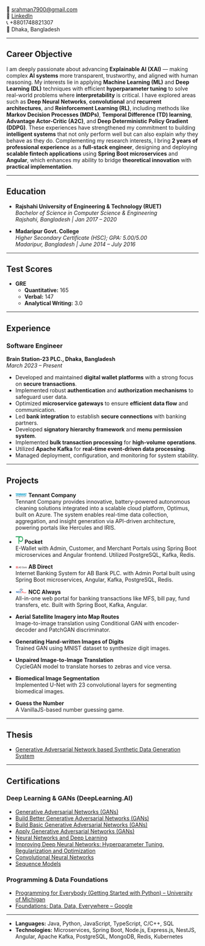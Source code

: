 
📧 [srahman7900@gmail.com](mailto:srahman7900@gmail.com)  
🔗 [LinkedIn](https://www.linkedin.com/in/shohanoor-rahman/)  
📞 +8801748821307  
📍 Dhaka, Bangladesh  

---

##  Career Objective

I am deeply passionate about advancing **Explainable AI (XAI)** — making complex **AI systems** more transparent, trustworthy, and aligned with human reasoning. My interests lie in applying **Machine Learning (ML)** and **Deep Learning (DL)** techniques with efficient **hyperparameter tuning** to solve real-world problems where **interpretability** is critical. I have explored areas such as **Deep Neural Networks**, **convolutional** and **recurrent architectures**, and **Reinforcement Learning (RL)**, including methods like **Markov Decision Processes (MDPs)**, **Temporal Difference (TD) learning**, **Advantage Actor-Critic (A2C)**, and **Deep Deterministic Policy Gradient (DDPG)**. These experiences have strengthened my commitment to building **intelligent systems** that not only perform well but can also explain *why* they behave as they do. Complementing my research interests, I bring **2 years of professional experience** as a **full-stack engineer**, designing and deploying **scalable fintech applications** using **Spring Boot microservices** and **Angular**, which enhances my ability to bridge **theoretical innovation** with **practical implementation**.

---

##  Education

- **Rajshahi University of Engineering & Technology (RUET)**  
  *Bachelor of Science in Computer Science & Engineering*  
  *Rajshahi, Bangladesh | Jan 2017 – 2020*

- **Madaripur Govt. College**  
  *Higher Secondary Certificate (HSC); GPA: 5.00/5.00*  
  *Madaripur, Bangladesh | June 2014 – July 2016*

---

##  Test Scores

- **GRE**  
  - **Quantitative:** 165  
  - **Verbal:** 147  
  - **Analytical Writing:** 3.0
    
---

##  Experience

### Software Engineer  
**Brain Station-23 PLC., Dhaka, Bangladesh**  
*March 2023 – Present*

- Developed and maintained **digital wallet platforms** with a strong focus on **secure transactions**.
- Implemented robust **authentication** and **authorization mechanisms** to safeguard user data.
- Optimized **microservice gateways** to ensure **efficient data flow** and communication.
- Led **bank integration** to establish **secure connections** with banking partners.
- Developed **signatory hierarchy framework** and **menu permission system**.
- Implemented **bulk transaction processing** for **high-volume operations**.
- Utilized **Apache Kafka** for **real-time event-driven data processing**.
- Managed deployment, configuration, and monitoring for system stability.

---

##  Projects

- <img src="assets/tennant.png" width="30"/> **Tennant Company**  
  Tennant Company provides innovative, battery-powered autonomous cleaning solutions integrated into a scalable cloud platform, Optimus, built on Azure. The system enables real-time data collection, aggregation, and insight generation via API-driven architecture, powering portals like Hercules and IRIS.

- <img src="assets/pocket-icon.png" width="20"/> **Pocket**  
  E-Wallet with Admin, Customer, and Merchant Portals using Spring Boot microservices and Angular frontend. Utilized PostgreSQL, Kafka, Redis.

- <img src="assets/ab-logo.png" width="30"/> **AB Direct**  
  Internet Banking System for AB Bank PLC. with Admin Portal built using Spring Boot microservices, Angular, Kafka, PostgreSQL, Redis.

- <img src="assets/ncc-logo.png" width="30"/> **NCC Always**  
  All-in-one web portal for banking transactions like MFS, bill pay, fund transfers, etc. Built with Spring Boot, Kafka, Angular.

- **Aerial Satellite Imagery into Map Routes**  
  Image-to-image translation using Conditional GAN with encoder-decoder and PatchGAN discriminator.

- **Generating Hand-written Images of Digits**  
  Trained GAN using MNIST dataset to synthesize digit images.

- **Unpaired Image-to-Image Translation**  
  CycleGAN model to translate horses to zebras and vice versa.

- **Biomedical Image Segmentation**  
  Implemented U-Net with 23 convolutional layers for segmenting biomedical images.

- **Guess the Number**  
  A VanillaJS-based number guessing game.

---

##  Thesis

- [Generative Adversarial Network based Synthetic Data Generation System](https://github.com/shohanoorr/UG-Thesis.git)

---
##  Certifications

###  Deep Learning & GANs (DeepLearning.AI)
- [Generative Adversarial Networks (GANs)](https://coursera.org/share/4e77a15c8e4b36a6a1bb5087d89b9ee6)
- [Build Better Generative Adversarial Networks (GANs)](https://coursera.org/share/22fc3c9a49e2b21da48cf4cea50bc9f7)
- [Build Basic Generative Adversarial Networks (GANs)](https://www.coursera.org/account/accomplishments/verify/HBCDHSZMQ36U)
- [Apply Generative Adversarial Networks (GANs)](https://coursera.org/share/d04cde9a4bf3b81cb0124f67b2621fa6)
- [Neural Networks and Deep Learning](https://www.coursera.org/account/accomplishments/verify/UCUXWGK6HMRK)
- [Improving Deep Neural Networks: Hyperparameter Tuning, Regularization and Optimization](https://coursera.org/share/be50cd3a6ffbd98c1089dc4ca99d89b1)
- [Convolutional Neural Networks](https://coursera.org/share/0c0962410e14a6578bc35b7b6d32cc1b)
- [Sequence Models](https://coursera.org/share/31c21f5616a5c2da4eb6157e318751c5)

###  Programming & Data Foundations
- [Programming for Everybody (Getting Started with Python) – University of Michigan](https://www.coursera.org/account/accomplishments/verify/SVXBF7NQUTSP)
- [Foundations: Data, Data, Everywhere – Google](https://coursera.org/share/dfc2165696b8b739e7581026d19f1c70)

---

- **Languages:** Java, Python, JavaScript, TypeScript, C/C++, SQL  
- **Technologies:** Microservices, Spring Boot, Node.js, Express.js, NestJS, Angular, Apache Kafka, PostgreSQL, MongoDB, Redis, Kubernetes
